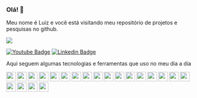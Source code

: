 ### Olá! 👋
Meu nome é Luiz e você está visitando meu repositório de projetos e pesquisas no github. 

<img heighht="180em" src="https://github-readme-stats.vercel.app/api?username=anuraghazra&count_private=true"/>

[![Youtube Badge](https://img.shields.io/badge/-Youtube-FF0000?style=flat-square&labelColor=FF0000&logo=youtube&logoColor=white&link=https://youtube.com/c/LuizAlbertoTiko)](https://youtube.com/c/LuizAlbertoTiko)
[![Linkedin Badge](https://img.shields.io/badge/-LinkedIn-blue?style=flat-square&logo=Linkedin&logoColor=white&link=https://www.linkedin.com/in/luiz-alberto)](https://www.linkedin.com/in/luiz-alberto)

Aqui seguem algumas tecnologias e ferramentas que uso no meu dia a dia
<p>
<img src="https://camo.githubusercontent.com/19f686ee7be9e84e002135a16411658939d431a3f6c7f513498ff2d1e511b5b9/68747470733a2f2f696d672e736869656c64732e696f2f62616467652f6a6176612d2532334544384230302e7376673f267374796c653d666f722d7468652d6261646765266c6f676f3d6a617661266c6f676f436f6c6f723d7768697465" height="25px">
 <img src="https://camo.githubusercontent.com/065f39d92eebaf868df462ffcca552c1b5af0278ec523f35fe6a6cae16cea2e1/68747470733a2f2f696d672e736869656c64732e696f2f62616467652f6a61766166782532302d3462396464372e7376673f267374796c653d666f722d7468652d6261646765266c6f676f3d6a617661266c6f676f436f6c6f723d7768697465" height="25px">
 <img src="https://img.shields.io/badge/Spring-6DB33F?style=for-the-badge&logo=spring&logoColor=white"  height="25px">
 <img src="https://camo.githubusercontent.com/b7f5813b5a1edc84ab5693b617b2602a31fab0b651b1ff454b35e5fb2855687b/68747470733a2f2f696d672e736869656c64732e696f2f62616467652f68696265726e6174652f6a70612532302d3539363636632e7376673f267374796c653d666f722d7468652d6261646765266c6f676f3d68696265726e617465266c6f676f436f6c6f723d7768697465" height="25px">
 <img src="https://img.shields.io/badge/React-20232A?style=for-the-badge&logo=react&logoColor=61DAFB"  height="25px">
 <img src="https://img.shields.io/badge/Redux-593D88?style=for-the-badge&logo=redux&logoColor=white"  height="25px">
 <img src="https://img.shields.io/badge/React_Router-CA4245?style=for-the-badge&logo=react-router&logoColor=white" height="25px">
 <img src="https://img.shields.io/badge/JavaScript-F7DF1E?style=for-the-badge&logo=javascript&logoColor=black"   height="25px">
 
 <img src="https://img.shields.io/badge/Linux-FCC624?style=for-the-badge&logo=linux&logoColor=black" height="25px"> 
 <img src="https://img.shields.io/badge/MySQL-00000F?style=for-the-badge&logo=mysql&logoColor=white" height="25px">
 <img src="https://img.shields.io/badge/PostgreSQL-316192?style=for-the-badge&logo=postgresql&logoColor=white" height="25px">
 
 <img src="https://img.shields.io/badge/Bootstrap-563D7C?style=for-the-badge&logo=bootstrap&logoColor=white" height="25px">
 <img src="https://img.shields.io/badge/HTML5-E34F26?style=for-the-badge&logo=html5&logoColor=white" height="25px">
 <img src="https://img.shields.io/badge/CSS3-1572B6?style=for-the-badge&logo=css3&logoColor=white" height="25px">
 
 <img src="https://img.shields.io/badge/Git-F05032?style=for-the-badge&logo=git&logoColor=white" height="25px"> 
 <img src="https://img.shields.io/badge/GitLab-330F63?style=for-the-badge&logo=gitlab&logoColor=white" height="25px">
 <img src="https://camo.githubusercontent.com/85dc47a56a4e73ae7b6e64b3b4416785497e74219ae179ae8faaaca10d5a78d9/68747470733a2f2f696d672e736869656c64732e696f2f62616467652f2d4769744875622d3138313731373f7374796c653d666c61742d737175617265266c6f676f3d676974687562" data-canonical-src="https://img.shields.io/badge/-GitHub-181717?style=flat-square&amp;logo=github" style="max-width:100%;" height="25px">
 
 <img src="https://img.shields.io/badge/IntelliJIDEA-000000.svg?style=for-the-badge&logo=intellij-idea&logoColor=white" height="25px"> 
 <img src="https://img.shields.io/badge/Visual_Studio_Code-0078D4?style=for-the-badge&logo=visual%20studio%20code&logoColor=white" height="25px">
 <img src="https://img.shields.io/badge/Eclipse-2C2255?style=for-the-badge&logo=eclipse&logoColor=white" height="25px"> 
 <img src="https://img.shields.io/badge/Insomnia-5849be?style=for-the-badge&logo=Insomnia&logoColor=white" height="25px">
</p>

<!--
**luiztrisoft/luiztrisoft** is a ✨ _special_ ✨ repository because its `README.md` (this file) appears on your GitHub profile.

Here are some ideas to get you started:

- 🔭 I’m currently working on ...
- 🌱 I’m currently learning ...
- 👯 I’m looking to collaborate on ...
- 🤔 I’m looking for help with ...
- 💬 Ask me about ...
- 📫 How to reach me: ...
- 😄 Pronouns: ...
- ⚡ Fun fact: ...
-->
